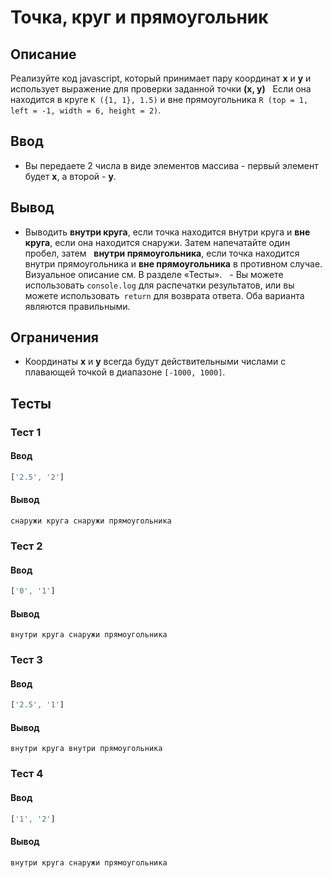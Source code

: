 # Точка, круг и прямоугольник

## Описание
Реализуйте код javascript, который принимает пару координат **x** и **y** и использует выражение для проверки заданной точки **(x, y)**
  Если она находится в круге `K ({1, 1}, 1.5)` и вне прямоугольника `R (top = 1, left = -1, width = 6, height = 2)`.

## Ввод
- Вы передаете 2 числа в виде элементов массива - первый элемент будет **x**, а второй - **y**.

## Вывод
- Выводить **внутри круга**, если точка находится внутри круга и **вне круга**, если она находится снаружи. Затем напечатайте один пробел, затем
  **внутри прямоугольника**, если точка находится внутри прямоугольника и **вне прямоугольника** в противном случае. Визуальное описание см. В разделе «Тесты».
  - Вы можете использовать `console.log` для распечатки результатов, или вы можете использовать` return` для возврата ответа. Оба варианта являются правильными.
 
## Ограничения
- Координаты **x** и **y** всегда будут действительными числами с плавающей точкой в диапазоне `[-1000, 1000]`.

## Тесты

### Тест 1

#### Ввод
```js
['2.5', '2']
```

#### Вывод
```
снаружи круга снаружи прямоугольника
```

### Тест 2

#### Ввод
```js
['0', '1']
```

#### Вывод
```
внутри круга снаружи прямоугольника
```

### Тест 3

#### Ввод
```js
['2.5', '1']
```

#### Вывод
```
внутри круга внутри прямоугольника
```

### Тест 4

#### Ввод
```js
['1', '2']
```

#### Вывод
```
внутри круга снаружи прямоугольника
```
